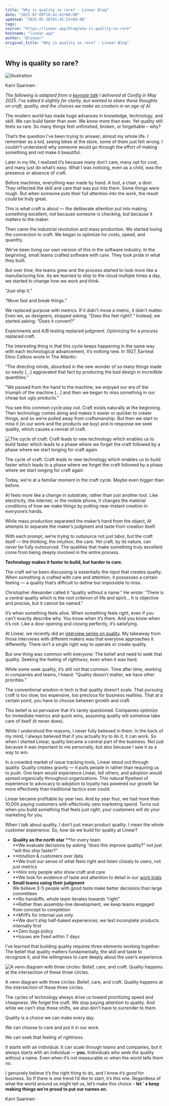 ```yaml
---
title: "Why is quality so rare? - Linear Blog"
date: "2025-07-09T18:42:42+08:00"
updated: "2025-05-28T01:45:53+08:00"
tags:
source: "https://linear.app/blog/why-is-quality-so-rare"
hostname: "linear.app"
author: "@linear"
original_title: "Why is quality so rare? - Linear Blog"
---
```

## Why is quality so rare?

![Illustration](https://webassets.linear.app/images/ornj730p/production/a0f844d321b85bc611d7e122dd195c0b9ca3d686-1176x640.png?q=95&auto=format&dpr=2)

Karri Saarinen ·

*The following is adapted from a [keynote talk](https://www.youtube.com/watch?v=pCil7YNhNCU) I delivered at Config in May 2025. I've edited it slightly for clarity, but wanted to share these thoughts on craft, quality, and the choices we make as creators in an age of AI.*

The modern world has made huge advances in knowledge, technology, and skill. We can build faster than ever. We know more than ever. Yet quality still feels so rare. So many things feel unfinished, broken, or forgettable – why?

That’s the question I've been trying to answer, almost my whole life. I remember as a kid, seeing bikes at the store, some of them just felt wrong. I couldn’t understand why someone would go through the effort of making something and not make it beautiful.

Later in my life, I realized it’s because many don’t care, many opt for cost, and many just do what’s easy. What I was noticing, even as a child, was the presence or absence of craft.

Before machines, everything was made by hand. A tool, a chair, a door. They reflected the skill and care that was put into them. Some things were rough. But when someone puts their full attention into the work, the result could be truly great.

This is what craft is about — the deliberate attention put into making something excellent, not because someone is checking, but because it matters to the maker.

Then came the industrial revolution and mass production. We started losing the connection to craft. We began to optimize for costs, speed, and quantity.

We’ve been living our own version of this in the software industry. In the beginning, small teams crafted software with care. They took pride in what they built.

But over time, the teams grew and the process started to look more like a manufacturing line. As we learned to ship to the cloud multiple times a day, we started to change how we work and think.

“Just ship it.”

“Move fast and break things.”

We replaced purpose with metrics. If it didn't move a metric, it didn't matter. Even we, as designers, stopped asking; “Does this feel right?.” Instead, we started asking: “Does it convert?”

Experiments and A/B testing replaced judgment. Optimizing for a *process* replaced craft.

The interesting thing is that this cycle keeps happening in the same way with each technological advancement, it’s nothing new. In 1927, Earnest Elmo Calkins wrote in The Atlantic:

“The directing minds, absorbed in the new wonder of so many things made so easily \[...\] aggravated that fact by producing the bad design in incredible quantities.”

“We passed from the hand to the machine, we enjoyed our era of the triumph of the machine \[...\] and then we began to miss something in our cheap but ugly products.”

You see this common cycle play out. Craft exists naturally at the beginning. Then technology comes along and makes it easier or quicker to create things, and so we’re pulled away from craftsmanship. But then we start to miss it (in our work and the products we buy) and in response we seek quality, which causes a revival of craft.

![The cycle of craft: Craft leads to new technology which enables us to build faster which leads to a phase where we forget the craft followed by a phase where we start longing for craft again](https://webassets.linear.app/images/ornj730p/production/ae30f88a9d189ddc6b77471a898ae8535fdeebdf-1176x880.png?q=95&auto=format&dpr=2)

The cycle of craft: Craft leads to new technology which enables us to build faster which leads to a phase where we forget the craft followed by a phase where we start longing for craft again

Today, we’re at a familiar moment in the craft cycle. Maybe even bigger than before.

AI feels more like a change in substrate, rather than just another tool. Like electricity, the internet, or the mobile phone, it changes the material conditions of how we make things by putting near-instant creation in everyone’s hands.

While mass production separated the maker’s hand from the object, AI attempts to separate the maker’s judgment and taste from creation itself.

With each prompt, we’re trying to outsource not just labor, but the craft itself — the thinking, the intuition, the care. Yet craft, by its nature, can never be fully outsourced. The qualities that make something truly excellent come from being deeply involved in the entire process.

**Technology makes it faster to build, but harder to care.**

The craft we’ve been discussing is essentially the input that creates quality. When something is crafted with care and attention, it possesses a certain feeling — a quality that’s difficult to define but impossible to miss.

Christopher Alexander called it “quality without a name.” He wrote: “There is a central quality which is the root criterion of life and spirit… It is objective and precise, but it cannot be named.”

It’s when something feels alive. When something feels right, even if you can't exactly describe why. You know when it’s there. And you know when it’s not. Like a door opening and closing perfectly, it’s satisfying.

At Linear, we recently did an [interview series on quality](https://linear.app/quality). My takeaway from those interviews with different makers was that everyone approaches it differently. There isn’t a single right way to operate or create quality.

But one thing was common with everyone: The belief and need to seek that quality. Seeking the feeling of *rightness*, even when it was hard.

While some seek quality, it’s still not that common. Time after time, working in companies and teams, I heard: “Quality doesn’t matter, we have other priorities.”

The conventional wisdom in tech is that quality doesn’t scale. That pursuing craft is too slow, too expensive, too precious for business realities. That at a certain point, you have to choose between growth and craft.

This belief is so pervasive that it’s rarely questioned. Companies optimize for immediate metrics and quick wins, assuming quality will somehow take care of itself (it never does).

While I understood the reasons, I never fully believed in them. In the back of my mind, I always believed that if you actually try to do it, it can work. So when I started Linear, quality became a central part of the business. Not just because it was important to me personally, but also because I saw it as a way to win.

In a crowded market of issue tracking tools, Linear stood out through quality. Quality creates gravity — it pulls people in rather than requiring us to push. One team would experience Linear, tell others, and adoption would spread organically throughout organizations. This natural flywheel of experience to advocacy to adoption to loyalty has powered our growth far more effectively than traditional tactics ever could.

Linear became profitable by year two. And by year four, we had more than 10,000 paying customers with effectively zero marketing spend. Turns out when you build something that feels just *right*, your customers will do your marketing for you.

When I talk about quality, I don’t just mean product quality. I mean the whole customer experience. So, how do we build for quality at Linear?

- **Quality as the north star** **for every team  
	**We evaluate decisions by asking “does this improve quality?” not just “will this ship faster?”
- **Intuition & customers over data  
	**We trust our sense of what feels right and listen closely to users, not just metrics
- **Hire only people who show craft and care  
	**We look for evidence of taste and attention to detail in our [work trials](https://linear.app/blog/why-and-how-we-do-work-trials-at-linear)
- **Small teams using their judgment**  
	We believe 3-5 people with good taste make better decisions than large committees
- **No handoffs, whole team iterates towards “right”  
	**Rather than assembly-line development, we keep teams engaged from concept to completion
- **MVPs for internal use only  
	**We don't ship half-baked experiences; we test incomplete products internally first
- **Zero bugs policy  
	**Issues are fixed within 7 days

I've learned that building quality requires three elements working together: The belief that quality matters fundamentally, the skill and taste to recognize it, and the willingness to care deeply about the user’s experience.

![A venn diagram with three circles: Belief, care, and craft. Quality happens at the intersection of these three circles.](https://webassets.linear.app/images/ornj730p/production/ef0577ec7d0ae8e8979799c3362cb9329dbfcff5-1210x880.png?q=95&auto=format&dpr=2)

A venn diagram with three circles: Belief, care, and craft. Quality happens at the intersection of these three circles.

The cycles of technology always drive us toward prioritizing speed and cheapness. We forget the craft. We stop paying attention to quality. And while we can’t stop these shifts, we also don’t have to surrender to them.

Quality is a choice we can make every day.

We can choose to care and put it in our work.

We can seek that feeling of *rightness*.

It starts with an individual. It can scale through teams and companies, but it always starts with an individual — **you.** Individuals who seek the quality without a name. Even when it’s not measurable or when the world tells them no.

I genuinely believe it’s the right thing to do, and I know it’s good for business. So If there is one trend I’d like to start, it’s this one. Regardless of what the world around us might tell us, let’s make this choice – **let** ’ **s keep making things we’re proud to put our names on.**

Karri Saarinen ·